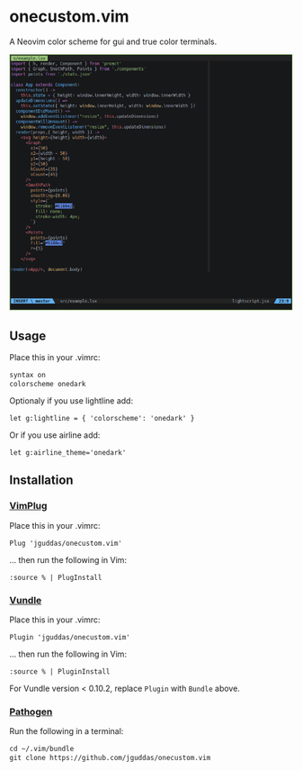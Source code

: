 onecustom.vim
=======

A Neovim color scheme for gui and true color terminals.

![](https://raw.githubusercontent.com/jguddas/onecustom.vim/master/preview.png)

Usage
-----

Place this in your .vimrc:
```
syntax on
colorscheme onedark
```
Optionaly if you use lightline add:
```
let g:lightline = { 'colorscheme': 'onedark' }
```
Or if you use airline add:
```
let g:airline_theme='onedark'
```

Installation
------------

### [VimPlug](https://github.com/junegunn/vim-plug)

Place this in your .vimrc:
```
Plug 'jguddas/onecustom.vim'
```
… then run the following in Vim:
```
:source % | PlugInstall
```

### [Vundle](https://github.com/VundleVim/Vundle.vim)

Place this in your .vimrc:
```
Plugin 'jguddas/onecustom.vim'
```
… then run the following in Vim:

```
:source % | PluginInstall
```
For Vundle version < 0.10.2, replace `Plugin` with `Bundle` above.

### [Pathogen](https://github.com/tpope/vim-pathogen)

Run the following in a terminal:
```
cd ~/.vim/bundle
git clone https://github.com/jguddas/onecustom.vim
```

